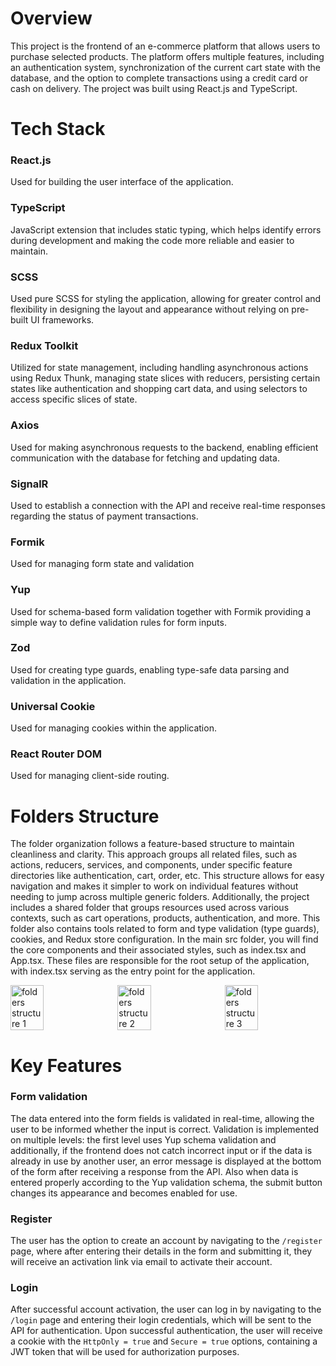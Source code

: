 # Overview
This project is the frontend of an e-commerce platform that allows users to purchase selected products. The platform offers multiple features, including an authentication system, synchronization of the current cart state with the database, and the option to complete transactions using a credit card or cash on delivery. The project was built using React.js and TypeScript.
# Tech Stack
### React.js
Used for building the user interface of the application.
### TypeScript 
JavaScript extension that includes static typing, which helps identify errors during development and making the code more reliable and easier to maintain.
### SCSS
Used pure SCSS for styling the application, allowing for greater control and flexibility in designing the layout and appearance without relying on pre-built UI frameworks.
### Redux Toolkit
Utilized for state management, including handling asynchronous actions using Redux Thunk, managing state slices with reducers, persisting certain states like authentication and shopping cart data, and using selectors to access specific slices of state.
### Axios
Used for making asynchronous requests to the backend, enabling efficient communication with the database for fetching and updating data.
### SignalR
Used to establish a connection with the API and receive real-time responses regarding the status of payment transactions.
### Formik
Used for managing form state and validation
### Yup
Used for schema-based form validation together with Formik providing a simple way to define validation rules for form inputs. 
### Zod
Used for creating type guards, enabling type-safe data parsing and validation in the application.
### Universal Cookie
Used for managing cookies within the application.
### React Router DOM
Used for managing client-side routing.
# Folders Structure
The folder organization follows a feature-based structure to maintain cleanliness and clarity. This approach groups all related files, such as actions, reducers, services, and components, under specific feature directories like authentication, cart, order, etc. This structure allows for easy navigation and makes it simpler to work on individual features without needing to jump across multiple generic folders. Additionally, the project includes a shared folder that groups resources used across various contexts, such as cart operations, products, authentication, and more. This folder also contains tools related to form and type validation (type guards), cookies, and Redux store configuration. In the main src folder, you will find the core components and their associated styles, such as index.tsx and App.tsx. These files are responsible for the root setup of the application, with index.tsx serving as the entry point for the application.

<div style="display: flex; gap: 10px; justify-content: flex-start;">
  <img src="https://github.com/user-attachments/assets/acce84f2-65d2-4a72-b2d5-74f0b9dd7121" alt="folders structure 1" width="33%" align="top">
  <img src="https://github.com/user-attachments/assets/0acef607-85a9-417e-899d-e6cefc4ea9ac" alt="folders structure 2" width="33%" align="top">
  <img src="https://github.com/user-attachments/assets/07265904-5864-4ef1-8500-ff15d317790a" alt="folders structure 3" width="33%" align="top">
</div>

# Key Features

### Form validation
The data entered into the form fields is validated in real-time, allowing the user to be informed whether the input is correct. Validation is implemented on multiple levels: the first level uses Yup schema validation and additionally, if the frontend does not catch incorrect input or if the data is already in use by another user, an error message is displayed at the bottom of the form after receiving a response from the API. Also when data is entered properly according to the Yup validation schema, the submit button changes its appearance and becomes enabled for use.

### Register
The user has the option to create an account by navigating to the `/register` page, where after entering their details in the form and submitting it, they will receive an activation link via email to activate their account.

### Login
After successful account activation, the user can log in by navigating to the `/login` page and entering their login credentials, which will be sent to the API for authentication. Upon successful authentication, the user will receive a cookie with the `HttpOnly = true` and `Secure = true` options, containing a JWT token that will be used for authorization purposes.




